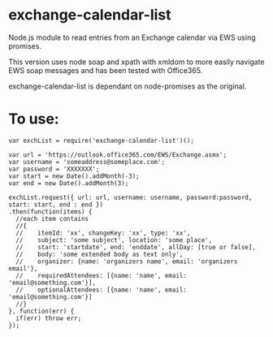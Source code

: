 # exchange-calendar-list
Node.js module to read entries from an Exchange calendar via EWS using promises.

This version uses node soap and xpath with xmldom to more easily navigate EWS soap messages and has been tested with Office365.

exchange-calendar-list is dependant on node-promises as the original. 

To use:
=======
```
var exchList = require('exchange-calendar-list')();

var url = 'https://outlook.office365.com/EWS/Exchange.asmx';
var username = 'someaddress@someplace.com';
var password = 'XXXXXXX';
var start = new Date().addMonth(-3);
var end = new Date().addMonth(3);

exchList.request({ url: url, username: username, password:password, start: start, end : end })
.then(function(items) {
  //each item contains 
  //{
  //    itemId: 'xx', changeKey: 'xx', type: 'xx', 
  //    subject: 'some subject', location: 'some place',
  //    start: 'startdate', end: 'enddate', allDay: [true or false],
  //    body: 'some extended body as text only',
  //    organizer: {name: 'organizers name', email: 'organizers email'},
  //    requiredAttendees: [{name: 'name', email: 'email@something.com'}],
  //    optionalAttendees: [{name: 'name', email: 'email@something.com'}]
  //}
}, function(err) {
  if(err) throw err;
});
```
